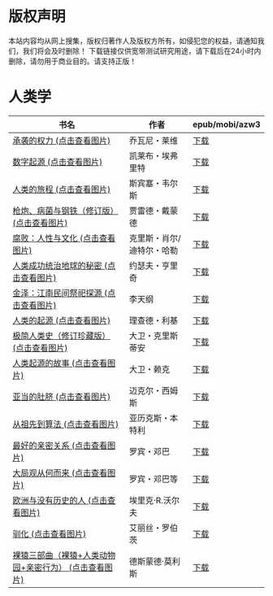 # 版权声明

本站内容均从网上搜集，版权归著作人及版权方所有，如侵犯您的权益，请通知我们，我们将会及时删除！ 下载链接仅供宽带测试研究用途，请下载后在24小时内删除，请勿用于商业目的。请支持正版！

# 人类学

| 书名 | 作者 | epub/mobi/azw3 |
| --- | --- | --- |
| [承袭的权力 (点击查看图片)](https://www.dushupai.com/attachment/2024/06/10/0f56a65ba359ea06.jpg) | 乔瓦尼・莱维 | [下载](https://url89.ctfile.com/f/31084289-1356996505-07420a?p=8866) |
| [数字起源 (点击查看图片)](https://www.dushupai.com/attachment/2024/06/09/ee9d92d951959eed.jpg) | 凯莱布・埃弗里特 | [下载](https://url89.ctfile.com/f/31084289-1356985594-5ea813?p=8866) |
| [人类的旅程 (点击查看图片)](https://www.dushupai.com/attachment/2024/06/09/0bad5376f60c44b7.jpg) | 斯宾塞・韦尔斯 | [下载](https://url89.ctfile.com/f/31084289-1356985285-3ca80d?p=8866) |
| [枪炮、病菌与钢铁（修订版） (点击查看图片)](https://www.dushupai.com/attachment/2024/06/09/570374519b644a9a.jpg) | 贾雷德・戴蒙德 | [下载](https://url89.ctfile.com/f/31084289-1356983905-f85b31?p=8866) |
| [腐败：人性与文化 (点击查看图片)](https://www.dushupai.com/attachment/2024/06/09/8cafaa9aab3f27a8.jpg) | 克里斯・肖尔/迪特尔・哈勒 | [下载](https://url89.ctfile.com/f/31084289-1356983827-64dbd1?p=8866) |
| [人类成功统治地球的秘密 (点击查看图片)](https://www.dushupai.com/attachment/2024/06/09/c13d73c0f072c993.jpg) | 约瑟夫・亨里奇 | [下载](https://url89.ctfile.com/f/31084289-1356983602-a8d52c?p=8866) |
| [金泽：江南民间祭祀探源 (点击查看图片)](https://www.dushupai.com/attachment/2024/06/08/dd44c8fa7d285002.jpg) | 李天纲 | [下载](https://url89.ctfile.com/f/31084289-1357051459-d27d41?p=8866) |
| [人类的起源 (点击查看图片)](https://www.dushupai.com/attachment/2024/06/08/c4c2e15637c12194.jpg) | 理查德・利基 | [下载](https://url89.ctfile.com/f/31084289-1357048492-6ce106?p=8866) |
| [极简人类史（修订珍藏版） (点击查看图片)](https://www.dushupai.com/attachment/2024/06/07/ee2d24983d45214f.jpg) | 大卫・克里斯蒂安 | [下载](https://url89.ctfile.com/f/31084289-1357041145-b13043?p=8866) |
| [人类起源的故事 (点击查看图片)](https://www.dushupai.com/attachment/2024/06/07/a2f8c593d716d4cb.jpg) | 大卫・赖克 | [下载](https://url89.ctfile.com/f/31084289-1357041208-76b02f?p=8866) |
| [亚当的肚脐 (点击查看图片)](https://www.dushupai.com/attachment/2024/06/07/de7d2dcb3a2239d8.jpg) | 迈克尔・西姆斯 | [下载](https://url89.ctfile.com/f/31084289-1357038733-b4a2a8?p=8866) |
| [从祖先到算法 (点击查看图片)](https://www.dushupai.com/attachment/2024/06/06/6fab6007c191b012.jpg) | 亚历克斯・本特利 | [下载](https://url89.ctfile.com/f/31084289-1357034443-1f37c0?p=8866) |
| [最好的亲密关系 (点击查看图片)](https://www.dushupai.com/attachment/2024/06/06/f67d2a41d8835762.jpg) | 罗宾・邓巴 | [下载](https://url89.ctfile.com/f/31084289-1357033474-199aa4?p=8866) |
| [大局观从何而来 (点击查看图片)](https://www.dushupai.com/attachment/2024/06/06/244007db533bc8cf.jpg) | 罗宾・邓巴等 | [下载](https://url89.ctfile.com/f/31084289-1357033450-b78be9?p=8866) |
| [欧洲与没有历史的人 (点击查看图片)](https://www.dushupai.com/attachment/2024/06/06/9f482df7a394e4ba.jpg) | 埃里克·R.沃尔夫 | [下载](https://url89.ctfile.com/f/31084289-1357031947-f55ce5?p=8866) |
| [驯化 (点击查看图片)](https://www.dushupai.com/attachment/2024/06/06/99c0cd3690ab8348.jpg) | 艾丽丝・罗伯茨 | [下载](https://url89.ctfile.com/f/31084289-1357031020-9dc347?p=8866) |
| [裸猿三部曲（裸猿+人类动物园+亲密行为） (点击查看图片)](https://www.dushupai.com/attachment/2024/06/01/8d160b66d1fceb08.jpg) | 德斯蒙德·莫利斯 | [下载](https://url89.ctfile.com/f/31084289-1357006138-fcb247?p=8866) |
